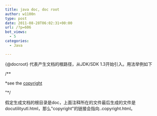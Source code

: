 ```yaml
---
title: java doc, doc root
author: w1100n
type: post
date: 2011-08-28T06:02:31+00:00
url: /?p=606
bot_views:
  - 5
categories:
  - Java

---
```

{@docroot} 代表产生文档的根路径，从JDK/SDK 1.3开始引入。用法举例如下
  
/**
  
*see the <a href={@docroot}/copyright.html>copyright</a>
  
"*/
  
假定生成文档的根目录是doc，上面注释所在的文件最后生成的文件是docutilityutl.html，那么"copyright"的链接会指向..copyright.html。